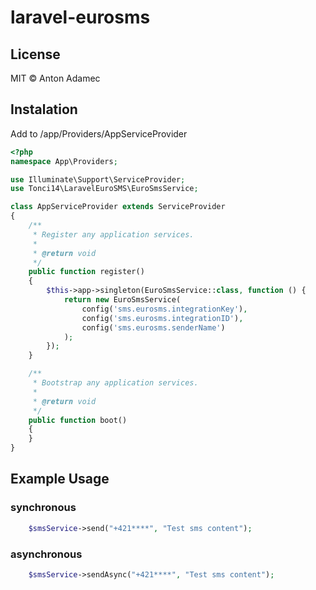 # laravel-eurosms

## License
MIT © Anton Adamec

## Instalation
Add to /app/Providers/AppServiceProvider

```php
<?php
namespace App\Providers;

use Illuminate\Support\ServiceProvider;
use Tonci14\LaravelEuroSMS\EuroSmsService;

class AppServiceProvider extends ServiceProvider
{
    /**
     * Register any application services.
     *
     * @return void
     */
    public function register()
    {
        $this->app->singleton(EuroSmsService::class, function () {
            return new EuroSmsService(
                config('sms.eurosms.integrationKey'),
                config('sms.eurosms.integrationID'),
                config('sms.eurosms.senderName')
            );
        });
    }

    /**
     * Bootstrap any application services.
     *
     * @return void
     */
    public function boot()
    {
    }
}
```


## Example Usage
### synchronous
```php
    $smsService->send("+421****", "Test sms content");
```
### asynchronous
```php
    $smsService->sendAsync("+421****", "Test sms content");
```
